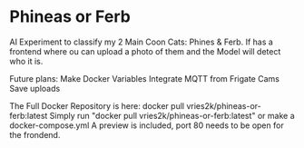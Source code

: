 # Phineas or Ferb

AI Experiment to classify my 2 Main Coon Cats: Phines & Ferb.
If has a frontend where ou can upload a photo of them and the Model will detect who it is.

Future plans:
Make Docker Variables
Integrate MQTT from Frigate Cams
Save uploads

The Full Docker Repository is here: docker pull vries2k/phineas-or-ferb:latest
Simply run "docker pull vries2k/phineas-or-ferb:latest" or make a docker-compose.yml
A preview is included, port 80 needs to be open for the frondend.
